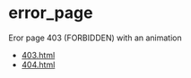 # error_page
Eror page 403 (FORBIDDEN) with an animation

+ [403.html](403.html)
+ [404.html](404.html)
